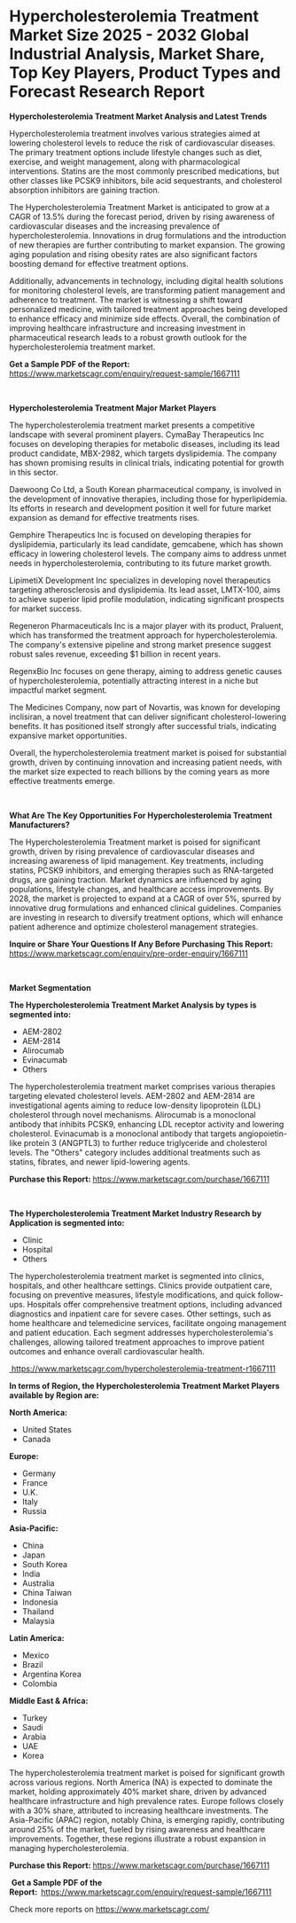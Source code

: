 <p><h1>Hypercholesterolemia Treatment Market Size 2025 - 2032 Global Industrial Analysis, Market Share, Top Key Players, Product Types and Forecast Research Report</h1></p><p><strong>Hypercholesterolemia Treatment Market Analysis and Latest Trends</strong></p>
<p><p>Hypercholesterolemia treatment involves various strategies aimed at lowering cholesterol levels to reduce the risk of cardiovascular diseases. The primary treatment options include lifestyle changes such as diet, exercise, and weight management, along with pharmacological interventions. Statins are the most commonly prescribed medications, but other classes like PCSK9 inhibitors, bile acid sequestrants, and cholesterol absorption inhibitors are gaining traction.</p><p>The Hypercholesterolemia Treatment Market is anticipated to grow at a CAGR of 13.5% during the forecast period, driven by rising awareness of cardiovascular diseases and the increasing prevalence of hypercholesterolemia. Innovations in drug formulations and the introduction of new therapies are further contributing to market expansion. The growing aging population and rising obesity rates are also significant factors boosting demand for effective treatment options.</p><p>Additionally, advancements in technology, including digital health solutions for monitoring cholesterol levels, are transforming patient management and adherence to treatment. The market is witnessing a shift toward personalized medicine, with tailored treatment approaches being developed to enhance efficacy and minimize side effects. Overall, the combination of improving healthcare infrastructure and increasing investment in pharmaceutical research leads to a robust growth outlook for the hypercholesterolemia treatment market.</p></p>
<p><strong>Get a Sample PDF of the Report:&nbsp;</strong> <a href="https://www.marketscagr.com/enquiry/request-sample/1667111?utm_campaign=2948&utm_medium=2&utm_source=Github&utm_content=ia&utm_term=06032025&utm_id=hypercholesterolemia-treatment">https://www.marketscagr.com/enquiry/request-sample/1667111</a></p>
<p>&nbsp;</p>
<p><strong>Hypercholesterolemia Treatment Major Market Players</strong></p>
<p><p>The hypercholesterolemia treatment market presents a competitive landscape with several prominent players. CymaBay Therapeutics Inc focuses on developing therapies for metabolic diseases, including its lead product candidate, MBX-2982, which targets dyslipidemia. The company has shown promising results in clinical trials, indicating potential for growth in this sector. </p><p>Daewoong Co Ltd, a South Korean pharmaceutical company, is involved in the development of innovative therapies, including those for hyperlipidemia. Its efforts in research and development position it well for future market expansion as demand for effective treatments rises.</p><p>Gemphire Therapeutics Inc is focused on developing therapies for dyslipidemia, particularly its lead candidate, gemcabene, which has shown efficacy in lowering cholesterol levels. The company aims to address unmet needs in hypercholesterolemia, contributing to its future market growth.</p><p>LipimetiX Development Inc specializes in developing novel therapeutics targeting atherosclerosis and dyslipidemia. Its lead asset, LMTX-100, aims to achieve superior lipid profile modulation, indicating significant prospects for market success.</p><p>Regeneron Pharmaceuticals Inc is a major player with its product, Praluent, which has transformed the treatment approach for hypercholesterolemia. The company's extensive pipeline and strong market presence suggest robust sales revenue, exceeding $1 billion in recent years.</p><p>RegenxBio Inc focuses on gene therapy, aiming to address genetic causes of hypercholesterolemia, potentially attracting interest in a niche but impactful market segment.</p><p>The Medicines Company, now part of Novartis, was known for developing inclisiran, a novel treatment that can deliver significant cholesterol-lowering benefits. It has positioned itself strongly after successful trials, indicating expansive market opportunities.</p><p>Overall, the hypercholesterolemia treatment market is poised for substantial growth, driven by continuing innovation and increasing patient needs, with the market size expected to reach billions by the coming years as more effective treatments emerge.</p></p>
<p>&nbsp;</p>
<p><strong>What Are The Key Opportunities For Hypercholesterolemia Treatment Manufacturers?</strong></p>
<p><p>The Hypercholesterolemia Treatment market is poised for significant growth, driven by rising prevalence of cardiovascular diseases and increasing awareness of lipid management. Key treatments, including statins, PCSK9 inhibitors, and emerging therapies such as RNA-targeted drugs, are gaining traction. Market dynamics are influenced by aging populations, lifestyle changes, and healthcare access improvements. By 2028, the market is projected to expand at a CAGR of over 5%, spurred by innovative drug formulations and enhanced clinical guidelines. Companies are investing in research to diversify treatment options, which will enhance patient adherence and optimize cholesterol management strategies.</p></p>
<p><strong>Inquire or Share Your Questions If Any Before Purchasing This Report:</strong> <a href="https://www.marketscagr.com/enquiry/pre-order-enquiry/1667111?utm_campaign=2948&utm_medium=2&utm_source=Github&utm_content=ia&utm_term=06032025&utm_id=hypercholesterolemia-treatment">https://www.marketscagr.com/enquiry/pre-order-enquiry/1667111</a></p>
<p>&nbsp;</p>
<p><strong>Market Segmentation</strong></p>
<p><strong>The Hypercholesterolemia Treatment Market Analysis by types is segmented into:</strong></p>
<p><ul><li>AEM-2802</li><li>AEM-2814</li><li>Alirocumab</li><li>Evinacumab</li><li>Others</li></ul></p>
<p><p>The hypercholesterolemia treatment market comprises various therapies targeting elevated cholesterol levels. AEM-2802 and AEM-2814 are investigational agents aiming to reduce low-density lipoprotein (LDL) cholesterol through novel mechanisms. Alirocumab is a monoclonal antibody that inhibits PCSK9, enhancing LDL receptor activity and lowering cholesterol. Evinacumab is a monoclonal antibody that targets angiopoietin-like protein 3 (ANGPTL3) to further reduce triglyceride and cholesterol levels. The "Others" category includes additional treatments such as statins, fibrates, and newer lipid-lowering agents.</p></p>
<p><strong>Purchase this Report:&nbsp;</strong><a href="https://www.marketscagr.com/purchase/1667111?utm_campaign=2948&utm_medium=2&utm_source=Github&utm_content=ia&utm_term=06032025&utm_id=hypercholesterolemia-treatment">https://www.marketscagr.com/purchase/1667111</a></p>
<p>&nbsp;</p>
<p><strong>The Hypercholesterolemia Treatment Market Industry Research by Application is segmented into:</strong></p>
<p><ul><li>Clinic</li><li>Hospital</li><li>Others</li></ul></p>
<p><p>The hypercholesterolemia treatment market is segmented into clinics, hospitals, and other healthcare settings. Clinics provide outpatient care, focusing on preventive measures, lifestyle modifications, and quick follow-ups. Hospitals offer comprehensive treatment options, including advanced diagnostics and inpatient care for severe cases. Other settings, such as home healthcare and telemedicine services, facilitate ongoing management and patient education. Each segment addresses hypercholesterolemia's challenges, allowing tailored treatment approaches to improve patient outcomes and enhance overall cardiovascular health.</p></p>
<p><a href="https://www.marketscagr.com/hypercholesterolemia-treatment-r1667111?utm_campaign=2948&utm_medium=2&utm_source=Github&utm_content=ia&utm_term=06032025&utm_id=hypercholesterolemia-treatment">&nbsp;https://www.marketscagr.com/hypercholesterolemia-treatment-r1667111</a></p>
<p><strong>In terms of Region, the Hypercholesterolemia Treatment Market Players available by Region are:</strong></p>
<p>
    <p> <strong> North America: </strong>
        <ul>
            <li>United States</li>
            <li>Canada</li>
        </ul>
        </p> 
    <p> <strong> Europe: </strong>
        <ul>
            <li>Germany</li>
            <li>France</li>
            <li>U.K.</li>
            <li>Italy</li>
            <li>Russia</li>
        </ul>
        </p> 
    <p> <strong> Asia-Pacific: </strong>
        <ul>
            <li>China</li>
            <li>Japan</li>
            <li>South Korea</li>
            <li>India</li>
            <li>Australia</li>
            <li>China Taiwan</li>
            <li>Indonesia</li>
            <li>Thailand</li>
            <li>Malaysia</li>
        </ul>
        </p> 
    <p> <strong> Latin America: </strong>
        <ul>
            <li>Mexico</li>
            <li>Brazil</li>
            <li>Argentina Korea</li>
            <li>Colombia</li>
        </ul>
        </p> 
    <p> <strong> Middle East & Africa: </strong>
        <ul>
            <li>Turkey</li>
            <li>Saudi</li>
            <li>Arabia</li>
            <li>UAE</li>
            <li>Korea</li>
        </ul>
    </p>
    </p>
<p><p>The hypercholesterolemia treatment market is poised for significant growth across various regions. North America (NA) is expected to dominate the market, holding approximately 40% market share, driven by advanced healthcare infrastructure and high prevalence rates. Europe follows closely with a 30% share, attributed to increasing healthcare investments. The Asia-Pacific (APAC) region, notably China, is emerging rapidly, contributing around 25% of the market, fueled by rising awareness and healthcare improvements. Together, these regions illustrate a robust expansion in managing hypercholesterolemia.</p></p>
<p><strong>Purchase this Report: </strong><a href="https://www.marketscagr.com/purchase/1667111?utm_campaign=2948&utm_medium=2&utm_source=Github&utm_content=ia&utm_term=06032025&utm_id=hypercholesterolemia-treatment">https://www.marketscagr.com/purchase/1667111</a></p>
<p>&nbsp;<strong>Get a Sample PDF of the Report:&nbsp;&nbsp;</strong><a href="https://www.marketscagr.com/enquiry/request-sample/1667111?utm_campaign=2948&utm_medium=2&utm_source=Github&utm_content=ia&utm_term=06032025&utm_id=hypercholesterolemia-treatment">https://www.marketscagr.com/enquiry/request-sample/1667111</a></p>
<p><strong></strong></p>
<p>Check more reports on <a href="https://www.marketscagr.com/?utm_campaign=2948&utm_medium=2&utm_source=Github&utm_content=ia&utm_term=06032025&utm_id=hypercholesterolemia-treatment">https://www.marketscagr.com/</a></p>